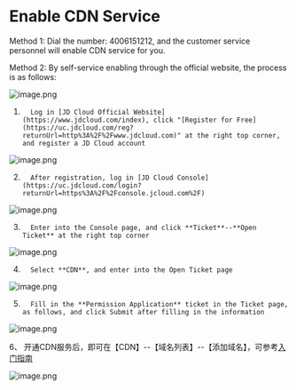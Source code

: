 # **Enable CDN Service**

Method 1: Dial the number: 4006151212, and the customer service personnel will enable CDN service for you.

Method 2: By self-service enabling through the official website, the process is as follows:

![image.png](https://img1.jcloudcs.com/cms/266a0834-5e5d-47db-9710-d01195b30bf520180117155324.png)

 1.       Log in [JD Cloud Official Website](https://www.jdcloud.com/index), click "[Register for Free](https://uc.jdcloud.com/reg?returnUrl=http%3A%2F%2Fwww.jdcloud.com)" at the right top corner, and register a JD Cloud account

![image.png](https://img1.jcloudcs.com/cms/750664a7-65c2-4f36-b443-d1ed4ff865e020180423110225.png)

2.       After registration, log in [JD Cloud Console](https://uc.jdcloud.com/login?returnUrl=https%3A%2F%2Fconsole.jcloud.com%2F)

![image.png](https://img1.jcloudcs.com/cms/346e283e-32d4-4c1c-a9a5-e7435452b58320180423110316.png)

3.       Enter into the Console page, and click **Ticket**--**Open Ticket** at the right top corner

![image.png](https://img1.jcloudcs.com/cms/fcc85488-7e97-4046-8623-2c5ea98f0af120180423110423.png)

4.       Select **CDN**, and enter into the Open Ticket page

![image.png](https://img1.jcloudcs.com/cms/e2340616-cee7-4ae5-a2cc-10e2cd77684d20180423110513.png)

5.       Fill in the **Permission Application** ticket in the Ticket page, as follows, and click Submit after filling in the information

![image.png](https://img1.jcloudcs.com/cms/40c7cf69-7feb-4cea-86a4-2036abd0a89a20180423110737.png)

6、       开通CDN服务后，即可在【CDN】--【域名列表】--【添加域名】，可参考[入门指南](Getting-Started.md)

![image.png](https://img1.jcloudcs.com/cms/1057c887-2b25-4aaf-835c-3e5adf559b1020180423110839.png)
